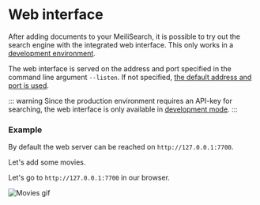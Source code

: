 # Web interface

After adding documents to your MeiliSearch, it is possible to try out the search engine with the integrated web interface. This only works in a [development environment](/guides/advanced_guides/configuration.md#environment).

The web interface is served on the address and port specified in the command line argument `--listen`. If not specified, [the default address and port is used](/guides/advanced_guides/configuration.md#http-address-port-binding).

::: warning
Since the production environment requires an API-key for searching, the web interface is only available in [development mode](/guides/advanced_guides/configuration.md#environment).
:::

### Example

By default the web server can be reached on `http://127.0.0.1:7700`.

Let's add some movies.

<code-samples id="add_movies_json_1" />

Let's go to `http://127.0.0.1:7700` in our browser.

![Movies gif](/movies-web-demo.gif)
